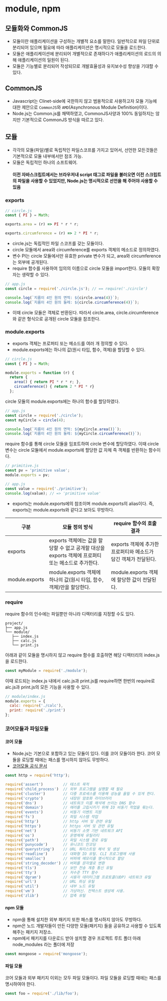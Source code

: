 # module, npm

## 모듈화와 CommonJS
 - 모듈이란 애플리케이션을 구성하는 개별적 요소를 말한다. 일반적으로 파일 단위로 분리되어 있으며 필요에 따라 애플리케이션은 명시적으로 모듈을 로드한다.
 - 모듈은 애플리케이션에 분리되어 개별적으로 존재하다가 애플리케이션의 로드의 의해 애플리케이션의 일원이 된다. 
 - 모듈은 기능별로 분리되어 작성되므로 개발효율성과 유지보수성 향상을 기대할 수 있다.

## CommonJS
 - Javascript는 Clinet-side에 국한하지 않고 범용적으로 사용하고자 모듈 기능에 대한 제안으로 `CommonJS`와 `AMD`(Asynchronous Module Definition)이다.
 - Node.js는 Common.js를 채택하였고, CommonJS사양과 100% 동일하지는 않지만 기본적으로 CommonJS 방식을 따르고 있다.
 
## 모듈
 - 각각의 모듈(파일)별로 독립적인 파일스코프를 가지고 있어서, 선언한 모든것들은 기본적으로 모듈 내부에서만 참조 가능.
 - 모듈은 독립적인 하나의 소프트웨어. 
    #### 이전 자바스크립트에서는 브라우저내 script 태그로 파일을 불러오면 이전 스크립트의 파일을 사용할 수 있었지만, Node.js는 명시적으로 선언을 해 주어야 사용할 수 있음

 ### exports
 ```js 
// circle.js
const { PI } = Math;

exports.area = (r) => PI * r * r;

exports.circumference = (r) => 2 * PI * r;
 ```
  - circle.js는 독립적인 파일 스코프를 갖는 모듈이다. 
  - circle 모듈에서 area와 circumference를 exports 객체의 메소드로 정의하였다. 
  - 변수 PI는 circle 모듈에서만 유효한 private 변수가 되고, area와 circumference는 외부에 공개된다.
  - require 함수를 사용하여 임의의 이름으로 circle 모듈을 import한다. 모듈의 확장자는 생략할 수 있다.

```js
// app.js
const circle = require('./circle.js'); // == require('./circle')

console.log(`지름이 4인 원의 면적: ${circle.area(4)}`);
console.log(`지름이 4인 원의 둘레: ${circle.circumference(4)}`);
```
- 이때 circle 모듈은 객체로 반환된다. 따라서 circle.area, circle.circumference와 같은 형식으로 공개된 circle 모듈을 참조한다.

### module.exports
 - exports 객체는 프로퍼티 또는 메소드를 여러 개 정의할 수 있다. 
 - module.exports에는 하나의 값(원시 타입, 함수, 객체)을 할당할 수 있다.
```js
// circle.js
const { PI } = Math;

module.exports = function (r) {
  return {
    area() { return PI * r * r; },
    circumference() { return 2 * PI * r}
  };
```
circle 모듈의 module.exports에는 하나의 함수를 할당하였다.

```js
// app.js
const circle = require('./circle');
const myCircle = circle(4);

console.log(`지름이 4인 원의 면적: ${myCircle.area()}`);
console.log(`지름이 4인 원의 둘레: ${myCircle.circumference()}`);
```
require 함수를 통해 circle 모듈을 임포트하여 circle 변수에 할당하였다. 이때 circle 변수는 circle 모듈에서 module.exports에 할당한 값 자체 즉 객체를 반환하는 함수이다.

```js
// primitive.js
const pv = 'primitive value';
module.exports = pv;
```
```js
// app.js
const value = require('./primitive');
console.log(value); // => 'primitive value'
```
- exports는 module.exports에의 참조이며 module.exports의 alias이다. 즉, exports는 module.exports와 같다고 보아도 무방하다.

| 구분     | 모듈 정의 방식          |  require 함수의 호출 결과 |
| ------------ | ---------------- | ---------------- |
| exports        | exports 객체에는 값을 할당할 수 없고 공개할 대상을 exports 객체에 프로퍼티 또는 메소드로 추가한다.       | exports 객체에 추가한 프로퍼티와 메소드가 담긴 객체가 전달된다. |
| module.exports        | module.exports 객체에 하나의 값(원시 타입, 함수, 객체)만을 할당한다.       |  module.exports 객체에 할당한 값이 전달된다. |
		

### require
 require 함수의 인수에는 파일뿐만 아니라 디렉터리를 지정할 수도 있다.
 ```
 project/
├── app.js
└── module/
    ├── index.js
    ├── calc.js
    └── print.js 
 ```

아래과 같이 모듈을 명시하지 않고 require 함수를 호출하면 해당 디렉터리의 index.js을 로드한다.
```js
const myModule = require('./module');
```
이때 로드되는 index.js 내에서 calc.js과 print.js를 require하면 한번의 require로 alc.js과 print.js의 모든 기능을 사용할 수 있다.
```js
// module/index.js
module.exports = {
  calc: require('./calc'),
  print: require('./print')
};
```

### 코어모듈과 파일모듈

#### 코어 모듈
- Node.js는 기본으로 포함하고 있는 모듈이 있다. 이를 코어 모듈이라 한다. 코어 모듈을 로딩할 때에는 패스를 명시하지 않아도 무방하다.
- [코어모듈 공식 문서](https://nodejs.org/dist/latest-v10.x/docs/api/)
```js
const http = require('http');

require('assert')         // 테스트 목적
require('child_process')  // 외부 프로그램을 실행할 때 필요
require('cluster')        // 다중 프로세스를 이용해 성능을 올릴 수 있게 한다.
require('crypto')         // 내장된 암호화 라이브러리
require('dns')            // 네트워크 이름 해석에 쓰이는 DNS 함수
require('domain')         // 에러를 고립시키기 위해 IO 비동기 작업을 묶는다.
require('events')         // 비동기 이벤트 지원
require('fs')             // 파일 시스템 작업
require('http')           // http 서버 및 관련 유틸
require('https')          // https 서버 및 관련 유틸
require('net')            // 비동기 소켓 기반 네트워크 API
require('os')             // 운영체제 유틸리티
require('path')           // 파일 시스템 경로 유틸
require('punycode')       // 유니코드 인코딩
require('querystring')    // URL 쿼리스트링 해석 및 생성
require('readline')       // 대화형 IO 유틸. CLI 프로그램에 사용
require('smalloc')        // 버퍼에 메모리를 명시적으로 할당
require('string_decoder') // 버퍼를 문자열로 변환
require('tls')            // 보안 전송 계층 통신 유틸
require('tty')            // 저수준 TTY 함수
require('dgram')          // 사용자 데이터그램 프로토콜(UDP) 네트워크 유틸
require('url')            // URL 파싱 유틸
require('util')           // 내부 노드 유틸
require('vm')             // 가상머신. 컨텍스트 생성에 사용.
require('zlib')           // 압축 유틸
```

#### npm 모듈
- npm을 통해 설치한 외부 패키지 또한 패스를 명시하지 않아도 무방하다.
- npm은 노드 개발자들이 만든 다양한 모듈(패키지) 들을 공유하고 사용할 수 있도록 해주는 패키지 저장소.
- npm에서 패키지를 다운로드 받아 설치할 경우 프로젝트 루트 폴더 아래 node_modules 라는 폴더에 저장
```js
const mongoose = require('mongoose');
```

#### 파일 모듈
코어 모듈과 외부 패키지 이외는 모두 파일 모듈이다. 파일 모듈을 로딩할 때에는 패스를 명시하여야 한다.
```js
const foo = require('./lib/foo');
```
